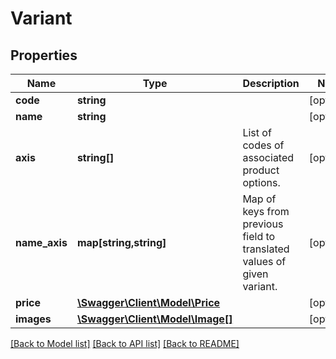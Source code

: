 # Variant

## Properties
Name | Type | Description | Notes
------------ | ------------- | ------------- | -------------
**code** | **string** |  | [optional] 
**name** | **string** |  | [optional] 
**axis** | **string[]** | List of codes of associated product options. | [optional] 
**name_axis** | **map[string,string]** | Map of keys from previous field to translated values of given variant. | [optional] 
**price** | [**\Swagger\Client\Model\Price**](Price.md) |  | [optional] 
**images** | [**\Swagger\Client\Model\Image[]**](Image.md) |  | [optional] 

[[Back to Model list]](../README.md#documentation-for-models) [[Back to API list]](../README.md#documentation-for-api-endpoints) [[Back to README]](../README.md)


